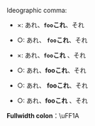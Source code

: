 Ideographic comma:

* ×: あれ、**`foo`これ**、それ
* ○: あれ、 **`foo`これ**、それ
* ×: あれ、**`foo`これ** 、それ

* ○: あれ、**fooこれ**、それ
* ○: あれ、 **fooこれ**、それ
* ○: あれ、**fooこれ** 、それ

__Fullwidth colon__：\uFF1A
